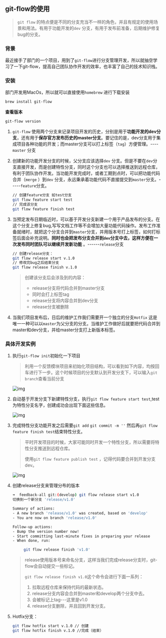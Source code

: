 ## git-flow的使用
> `git flow` 的特点便是不同的分支充当不一样的角色，并且有规定的使用场景和用法。有用于功能开发的`dev` 分支，有用于发布前准备，后期维护修复bug的分支。

### 背景

最近接手了部门的一个项目，用到了`git-flow`进行分支管理开发，所以就抽空学习了一下git-flow，提高自己团队协作开发的效率，也丰富了自己的技术知识栈。

### 安装

部门开发用MacOs，所以就可以直接使用`homebrew`	进行下载安装

```bash
brew install git-flow
```

**查看版本**

```bash
git-flow version
```

1. `git-flow` 使用两个分支来记录项目开发的历史，分别是用于**功能开发的dev分支**，还有用于**保存官方发布历史的master分支**。要记住的是，dev分支用于集成项目各种功能的开发；而master分支可以打上标签（`tag`）方便管理。----`master` 分支

2. 创建新的功能开发分支的时候，父分支应该选择`dev` 分支。但是不要在`dev`分支直接开发，而是创建特性分支，同时这个分支也可以选择推送到远程仓库，有利于团队协作开发。当功能开发完成时，或者工期到点时，可以把功能代码合并（`merge` ）到`dev` 分支，永远秉承着功能代码不直接提交到`master`分支。-----`feature`分支。

   ```bash
   // 创建feature分支 如test分支
   git flow feature start test
   // 完成该分支
   git flow feature finish test
   ```

3. 当预定发布日期临近时，可以基于开发分支新建一个用于产品发布的分支。在这个分支上修复bug,写写文档工作等不会增加大量功能代码操作。发布工作准备就绪时，就把这个分支合并到`master`分支，并用版本号打上标签，如何打标签后面会补充说明。**同时也会把发布分支合并到`dev`分支中去，这样方便在一次发布同时团队可以继续开发新功能** 。------`release`分支

   ```bash
   // 创建release分支：
   git flow release start v.1.0
   // 修改完bug之后结束分支
   git flow release finish v.1.0
   ```

   > 创建该分支后会涉及到的内容：
   >
   > - release分支将代码合并到master分支
   > - 同时会打上标签tag
   > - release分支将内容合并到dev分支
   > - release分支被删除

   

4. 当我们项目发布后，日后的维护工作我们需要开一个独立的分支`Hotfix` 这是唯一一种可以以`master`为父分支的分支。当维护工作做好后就要把代码合并到master和dev分支，并给master分支打上新版本标签。

### 具体开发实例

1. 执行`git-flow init`初始化一下项目

   > 利用一个反馈模块项目来初始化项目结构，可以看到如下内容，均按回车进行下一步。这个时候项目的分支默认到开发分支下，可以输入`git branch`查看当前分支

   

   ![img](https://mmbiz.qpic.cn/mmbiz_png/09OicMgzsTbGYSCMwzRC1sXKtbSQedAHmsRrW2HQN51oAOI6n677v1yM9ak6gQmicMjv1kJ710TvoneD0tKF9f1g/0?wx_fmt=png)

2. 自动基于开发分支下新建特性分支，执行`git flow feature start test`,test为特性分支名字，创建成功会出现下面这些信息。

   ![img](https://mmbiz.qpic.cn/mmbiz_png/09OicMgzsTbGYSCMwzRC1sXKtbSQedAHmKSku4bD0Y8ibibSkQg4k47mPAdwm3RoLUd8pqsq8znl5VaoKiaGGWBoTA/0?wx_fmt=png)

3. 完成特性分支功能开发之后需要`git add` `git commit -m ''` 然后再`git flow feature finish test`结束特性分支。

   > 平时开发项目的时候，大家可能同时开发一个特性分支，所以需要将特性分支推送到远程仓库。
   >
   > 使用`git flow feature publish test` ，记得代码要合并到开发分支dev。

   ![img](https://mmbiz.qpic.cn/mmbiz_png/09OicMgzsTbGYSCMwzRC1sXKtbSQedAHm5jVoaJ7McWHBBaNS8QgAat2Rd8JibkjVAlicfAsrtPAzQbqAfcCmS01g/0?wx_fmt=png)

4. 创建release分支来管理分布的版本

   ```bash
   ➜  feedback-all git:(develop) git flow release start v1.0
   切换到一个新分支 'release/v1.0'
   
   Summary of actions:
   - A new branch 'release/v1.0' was created, based on 'develop'
   - You are now on branch 'release/v1.0'
   
   Follow-up actions:
   - Bump the version number now!
   - Start committing last-minute fixes in preparing your release
   - When done, run:
   
        git flow release finish 'v1.0'
   ```

   > release使用版本号来命名分支，这样当我们完成release分支时，git-flow会自动提交一些标记。
   >
   > `git flow release finish v1.0`这个命令会进行下面一系列：
   >
   > 1. 拉取远程仓库来保持代码的最新状态。
   > 2. release分支内容会合并到master和develop两个分支中去。
   > 3. 会被标记上tag---这里是v1.0
   > 4. release分支删除，并且回到开发分支。

5. Hotfix分支：

   ```bash
   git flow hotfix start v.1.0 // 创建
   git flow hotfix finish v.1.0 //完成（结束）
   ```

   

